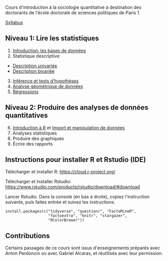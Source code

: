 Cours d'introduction à la sociologie quantitative à destination des doctorants de l'école doctorale de sciences politiques de Paris 1.

[Syllabus](programme.pdf)

## Niveau 1: Lire les statistiques

1. [Introduction: les bases de données](01_base_donnees.pdf)
2. Statistique descriptive:
  - [Description univariée](02_description_univariee.pdf)
  - [Description bivariée](02_description_bivariee.pdf)
3. [Inférence et tests d'hypothèses](03_inference.pdf)
4. [Analyse géométrique de données](04_AGD.pdf)
5. [Régressions](05_Regressions.pdf)

## Niveau 2: Produire des analyses de données quantitatives

6. [Introduction à R](11_introduction.pdf) et [Import et manipulation de données](12_import_manipulation.pdf)
7. Analyses statistiques
8. Produire des graphiques
9. Écrire des rapports

## Instructions pour installer R et Rstudio (IDE)

Télécharger et installer R: https://cloud.r-project.org/

Télécharger et installer Rstudio: https://www.rstudio.com/products/rstudio/download/#download

Lancer Rstudio. Dans la console (en bas à droite), copiez l'instruction suivante, puis faites entrée et suivez les instructions.

    install.packages(c("tidyverse", "questionr", "FactoMineR", 
                       "factoextra", "knitr", "stargazer", 
                       "RColorBrewer"))


## Contributions

Certains passages de ce cours sont issus d'enseignements préparés avec Anton Perdoncin ou avec Gabriel Alcaras, et réutilisés avec leur permission.

